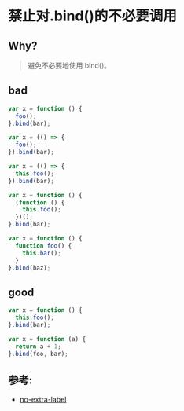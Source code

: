 # 禁止对.bind()的不必要调用

## Why?

> 避免不必要地使用 bind()。

## bad

```js
var x = function () {
  foo();
}.bind(bar);

var x = (() => {
  foo();
}).bind(bar);

var x = (() => {
  this.foo();
}).bind(bar);

var x = function () {
  (function () {
    this.foo();
  })();
}.bind(bar);

var x = function () {
  function foo() {
    this.bar();
  }
}.bind(baz);
```

## good

```js
var x = function () {
  this.foo();
}.bind(bar);

var x = function (a) {
  return a + 1;
}.bind(foo, bar);
```

## 参考:

- [no-extra-label](https://eslint.org/docs/rules/no-extra-label)

